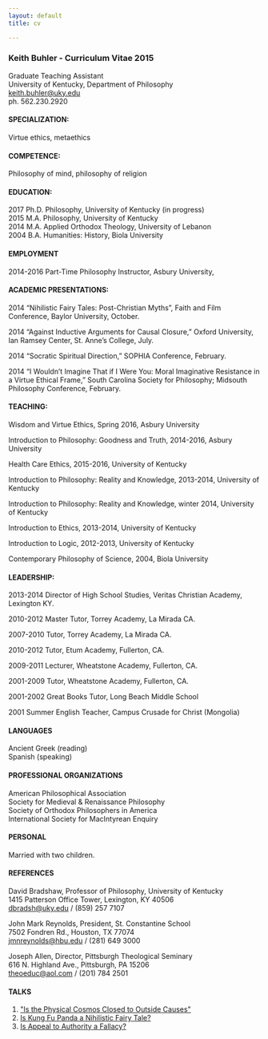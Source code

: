 ```yaml
---
layout: default
title: cv

--- 
```


### Keith Buhler - Curriculum Vitae 2015 ##

Graduate Teaching Assistant  
University of Kentucky, Department of Philosophy  
[keith.buhler@uky.edu](emailto:keith.buhler@uky.edu)  
ph. 562.230.2920

#### SPECIALIZATION: ####
Virtue ethics, metaethics

#### COMPETENCE: 
Philosophy of mind, philosophy of religion


#### EDUCATION: ###

2017 Ph.D. Philosophy, University of Kentucky (in progress)  
2015 M.A. Philosophy, University of Kentucky  
2014 M.A. Applied Orthodox Theology, University of Lebanon  
2004 B.A. Humanities: History, Biola University 


#### EMPLOYMENT ###
2014-2016 Part-Time Philosophy Instructor, Asbury University, 

 

#### ACADEMIC PRESENTATIONS: ###
2014     “Nihilistic Fairy Tales: Post-Christian Myths”, Faith and Film Conference, Baylor University, October. 

2014    “Against Inductive Arguments for Causal Closure,” Oxford University, Ian Ramsey Center, St. Anne’s College, July. 

2014    “Socratic Spiritual Direction,” SOPHIA Conference, February.

2014    “I Wouldn’t Imagine That if I Were You: Moral Imaginative Resistance in a Virtue Ethical Frame,” South Carolina Society for Philosophy;  Midsouth Philosophy Conference, February.

#### TEACHING: ###
Wisdom and Virtue Ethics, Spring 2016, Asbury University

Introduction to Philosophy: Goodness and Truth, 2014-2016, Asbury University

Health Care Ethics, 2015-2016, University of Kentucky

Introduction to Philosophy: Reality and Knowledge, 2013-2014, University of Kentucky

Introduction to Philosophy: Reality and Knowledge, winter 2014, University of Kentucky

Introduction to Ethics, 2013-2014, University of Kentucky 

Introduction to Logic, 2012-2013, University of Kentucky

Contemporary Philosophy of Science, 2004, Biola University



#### LEADERSHIP: ###
2013-2014   Director of High School Studies, Veritas Christian Academy, Lexington KY.   

2010-2012   Master Tutor, Torrey Academy, La Mirada CA.

2007-2010   Tutor, Torrey Academy, La Mirada CA.

2010-2012   Tutor, Etum Academy, Fullerton, CA.

2009-2011   Lecturer, Wheatstone Academy, Fullerton, CA. 

2001-2009   Tutor, Wheatstone Academy, Fullerton, CA. 

2001-2002   Great Books Tutor, Long Beach Middle School

2001        Summer English Teacher, Campus Crusade for Christ (Mongolia) 


#### LANGUAGES ###
Ancient Greek (reading)  
Spanish  (speaking) 

#### PROFESSIONAL ORGANIZATIONS ###
American Philosophical Association  
Society for Medieval & Renaissance Philosophy  
Society of Orthodox Philosophers in America  
International Society for MacIntyrean Enquiry  


#### PERSONAL ###
Married with two children.

#### REFERENCES ###
David Bradshaw, Professor of Philosophy, University of Kentucky  
1415 Patterson Office Tower, Lexington, KY 40506  
dbradsh@uky.edu / (859) 257 7107

John Mark Reynolds, President, St. Constantine School  
7502 Fondren Rd., Houston, TX 77074  
jmnreynolds@hbu.edu / (281) 649 3000

Joseph Allen, Director, Pittsburgh Theological Seminary  
616 N. Highland Ave., Pittsburgh, PA 15206  
theoeduc@aol.com / (201) 784 2501  


#### TALKS ###

1. ["Is the Physical Cosmos Closed to Outside Causes"](https://www.youtube.com/watch?v=iocy6CAQ2_k)
2. [Is Kung Fu Panda a Nihilistic Fairy Tale?](https://www.youtube.com/watch?v=5BFtrYs5V64)
3. [Is Appeal to Authority a Fallacy?](https://www.youtube.com/watch?v=-AWvFMnKJlE)